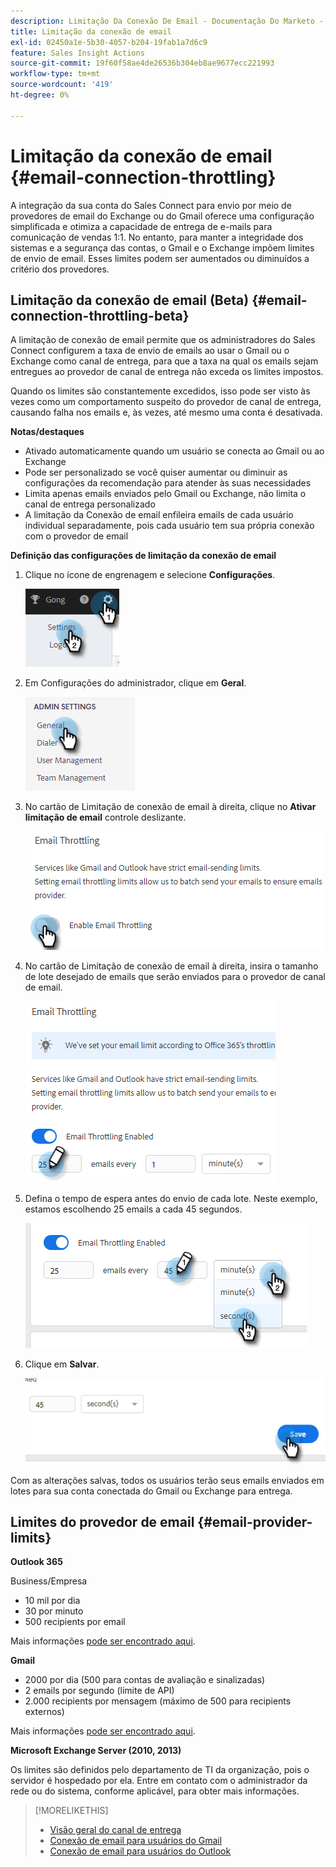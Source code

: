 ```yaml
---
description: Limitação Da Conexão De Email - Documentação Do Marketo - Documentação Do Produto
title: Limitação da conexão de email
exl-id: 02450a1e-5b30-4057-b204-19fab1a7d6c9
feature: Sales Insight Actions
source-git-commit: 19f60f58ae4de26536b304eb8ae9677ecc221993
workflow-type: tm+mt
source-wordcount: '419'
ht-degree: 0%

---
```


# Limitação da conexão de email {#email-connection-throttling}

A integração da sua conta do Sales Connect para envio por meio de provedores de email do Exchange ou do Gmail oferece uma configuração simplificada e otimiza a capacidade de entrega de e-mails para comunicação de vendas 1:1. No entanto, para manter a integridade dos sistemas e a segurança das contas, o Gmail e o Exchange impõem limites de envio de email. Esses limites podem ser aumentados ou diminuídos a critério dos provedores.

## Limitação da conexão de email (Beta) {#email-connection-throttling-beta}

A limitação de conexão de email permite que os administradores do Sales Connect configurem a taxa de envio de emails ao usar o Gmail ou o Exchange como canal de entrega, para que a taxa na qual os emails sejam entregues ao provedor de canal de entrega não exceda os limites impostos.

Quando os limites são constantemente excedidos, isso pode ser visto às vezes como um comportamento suspeito do provedor de canal de entrega, causando falha nos emails e, às vezes, até mesmo uma conta é desativada.

**Notas/destaques**

* Ativado automaticamente quando um usuário se conecta ao Gmail ou ao Exchange
* Pode ser personalizado se você quiser aumentar ou diminuir as configurações da recomendação para atender às suas necessidades
* Limita apenas emails enviados pelo Gmail ou Exchange, não limita o canal de entrega personalizado
* A limitação da Conexão de email enfileira emails de cada usuário individual separadamente, pois cada usuário tem sua própria conexão com o provedor de email

**Definição das configurações de limitação da conexão de email**

1. Clique no ícone de engrenagem e selecione **Configurações**.

   ![](assets/email-connection-throttling-1.png)

1. Em Configurações do administrador, clique em **Geral**.

   ![](assets/email-connection-throttling-2.png)

1. No cartão de Limitação de conexão de email à direita, clique no **Ativar limitação de email** controle deslizante.

   ![](assets/email-connection-throttling-3.png)

1. No cartão de Limitação de conexão de email à direita, insira o tamanho de lote desejado de emails que serão enviados para o provedor de canal de email.

   ![](assets/email-connection-throttling-4.png)

1. Defina o tempo de espera antes do envio de cada lote. Neste exemplo, estamos escolhendo 25 emails a cada 45 segundos.

   ![](assets/email-connection-throttling-5.png)

1. Clique em **Salvar**.

   ![](assets/email-connection-throttling-6.png)

Com as alterações salvas, todos os usuários terão seus emails enviados em lotes para sua conta conectada do Gmail ou Exchange para entrega.

## Limites do provedor de email {#email-provider-limits}

**Outlook 365**

Business/Empresa

* 10 mil por dia
* 30 por minuto
* 500 recipients por email

Mais informações [pode ser encontrado aqui](https://docs.microsoft.com/en-us/office365/servicedescriptions/exchange-online-service-description/exchange-online-limits?redirectedfrom=MSDN#RecipientLimits).

**Gmail**

* 2000 por dia (500 para contas de avaliação e sinalizadas)
* 2 emails por segundo (limite de API)
* 2.000 recipients por mensagem (máximo de 500 para recipients externos)

Mais informações [pode ser encontrado aqui](https://support.google.com/a/answer/166852?hl=en).

**Microsoft Exchange Server (2010, 2013)**

Os limites são definidos pelo departamento de TI da organização, pois o servidor é hospedado por ela. Entre em contato com o administrador da rede ou do sistema, conforme aplicável, para obter mais informações.

>[!MORELIKETHIS]
>
>* [Visão geral do canal de entrega](/help/marketo/product-docs/marketo-sales-connect/email/email-delivery/delivery-channel-overview.md)
>* [Conexão de email para usuários do Gmail](/help/marketo/product-docs/marketo-sales-connect/email-plugins/gmail/email-connection-for-gmail-users.md)
>* [Conexão de email para usuários do Outlook](/help/marketo/product-docs/marketo-sales-connect/email-plugins/msc-for-outlook/email-connection-for-outlook-users.md)
